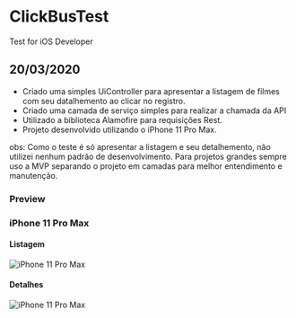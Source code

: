 # ClickBusTest
Test for iOS Developer

## 20/03/2020

- Criado uma simples UiController para apresentar a listagem de filmes com seu datalhemento ao clicar no registro.
- Criado uma camada de serviço simples para realizar a chamada da API
- Utilizado a biblioteca Alamofire para requisições Rest.
- Projeto desenvolvido utilizando o iPhone 11 Pro Max. 

obs: Como o teste é só apresentar a listagem e seu detalhemento, não utilizei nenhum padrão de desenvolvimento. 
Para projetos grandes sempre uso a MVP separando o projeto em camadas para melhor entendimento e manutenção.

### Preview 

### iPhone 11 Pro Max

#### Listagem

![iPhone 11 Pro Max](https://i.imgur.com/iUF8O9M.png)

#### Detalhes

![iPhone 11 Pro Max](https://i.imgur.com/ZX96gtq.png)


